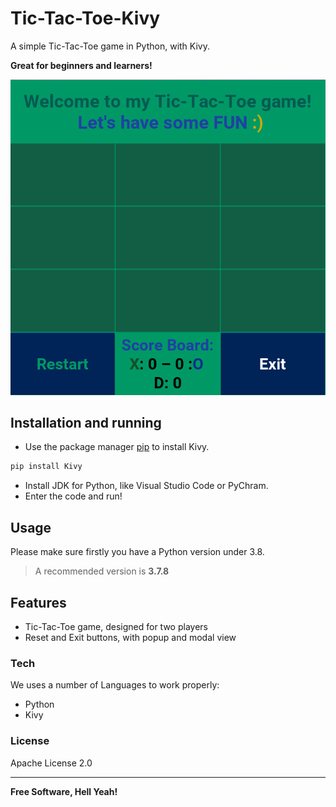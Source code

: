 # Tic-Tac-Toe-Kivy
A simple Tic-Tac-Toe game in Python, with Kivy.

**Great for beginners and learners!**

[![N|Solid](https://raw.githubusercontent.com/GreenArmy18/Tic-Tac-Toe-Kivy/main/Screenshots/Screenshot_93.png)](https://nodesource.com/products/nsolid)

## Installation and running

- Use the package manager [pip](https://pip.pypa.io/en/stable/) to install Kivy.

```bash
pip install Kivy
```
- Install JDK for Python, like Visual Studio Code or PyChram.
- Enter the code and run!

## Usage

Please make sure firstly you have a Python version under 3.8.
> A recommended version is **3.7.8**

## Features

  - Tic-Tac-Toe game, designed for two players
  - Reset and Exit buttons, with popup and modal view 

### Tech

We uses a number of Languages to work properly:

* Python
* Kivy

### License
Apache License 2.0

----

**Free Software, Hell Yeah!**
